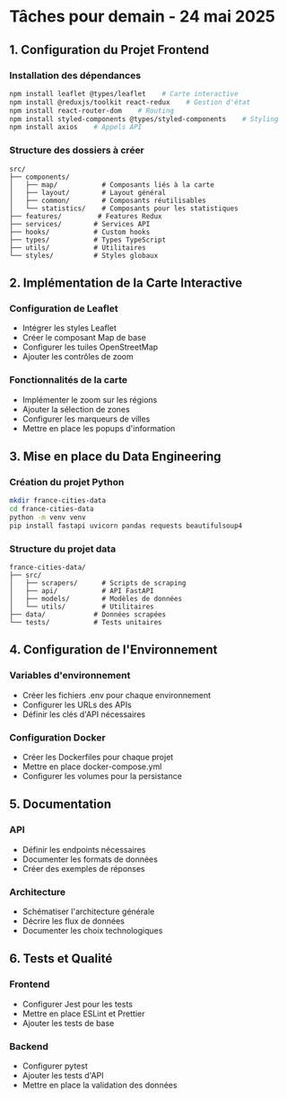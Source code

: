 # Tâches pour demain - 24 mai 2025

## 1. Configuration du Projet Frontend

### Installation des dépendances
```bash
npm install leaflet @types/leaflet    # Carte interactive
npm install @reduxjs/toolkit react-redux    # Gestion d'état
npm install react-router-dom    # Routing
npm install styled-components @types/styled-components    # Styling
npm install axios    # Appels API
```

### Structure des dossiers à créer
```
src/
├── components/
│   ├── map/           # Composants liés à la carte
│   ├── layout/        # Layout général
│   ├── common/        # Composants réutilisables
│   └── statistics/    # Composants pour les statistiques
├── features/         # Features Redux
├── services/        # Services API
├── hooks/           # Custom hooks
├── types/           # Types TypeScript
├── utils/           # Utilitaires
└── styles/          # Styles globaux
```

## 2. Implémentation de la Carte Interactive

### Configuration de Leaflet
- Intégrer les styles Leaflet
- Créer le composant Map de base
- Configurer les tuiles OpenStreetMap
- Ajouter les contrôles de zoom

### Fonctionnalités de la carte
- Implémenter le zoom sur les régions
- Ajouter la sélection de zones
- Configurer les marqueurs de villes
- Mettre en place les popups d'information

## 3. Mise en place du Data Engineering

### Création du projet Python
```bash
mkdir france-cities-data
cd france-cities-data
python -m venv venv
pip install fastapi uvicorn pandas requests beautifulsoup4
```

### Structure du projet data
```
france-cities-data/
├── src/
│   ├── scrapers/      # Scripts de scraping
│   ├── api/           # API FastAPI
│   ├── models/        # Modèles de données
│   └── utils/         # Utilitaires
├── data/            # Données scrapées
└── tests/           # Tests unitaires
```

## 4. Configuration de l'Environnement

### Variables d'environnement
- Créer les fichiers .env pour chaque environnement
- Configurer les URLs des APIs
- Définir les clés d'API nécessaires

### Configuration Docker
- Créer les Dockerfiles pour chaque projet
- Mettre en place docker-compose.yml
- Configurer les volumes pour la persistance

## 5. Documentation

### API
- Définir les endpoints nécessaires
- Documenter les formats de données
- Créer des exemples de réponses

### Architecture
- Schématiser l'architecture générale
- Décrire les flux de données
- Documenter les choix technologiques

## 6. Tests et Qualité

### Frontend
- Configurer Jest pour les tests
- Mettre en place ESLint et Prettier
- Ajouter les tests de base

### Backend
- Configurer pytest
- Ajouter les tests d'API
- Mettre en place la validation des données


